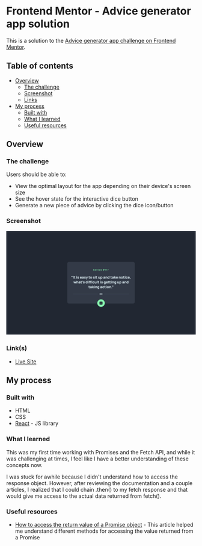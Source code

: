 # Frontend Mentor - Advice generator app solution

This is a solution to the [Advice generator app challenge on Frontend Mentor](https://www.frontendmentor.io/challenges/advice-generator-app-QdUG-13db).

## Table of contents

- [Overview](#overview)
  - [The challenge](#the-challenge)
  - [Screenshot](#screenshot)
  - [Links](#links)
- [My process](#my-process)
  - [Built with](#built-with)
  - [What I learned](#what-i-learned)
  - [Useful resources](#useful-resources)

## Overview

### The challenge

Users should be able to:

- View the optimal layout for the app depending on their device's screen size
- See the hover state for the interactive dice button 
- Generate a new piece of advice by clicking the dice icon/button

### Screenshot

![](./Advice%20Generator%20Screenshot.png)

### Link(s)

- [Live Site](https://advice-generator-nine-alpha.vercel.app/)

## My process

### Built with

- HTML
- CSS
- [React](https://reactjs.org/) - JS library

### What I learned

This was my first time working with Promises and the Fetch API, and while it was challenging at times, I feel like I have a better understanding of these concepts now. 

I was stuck for awhile because I didn't understand how to access the response object. However, after reviewing the documentation and a couple articles, I realized that I could chain .then() to my fetch response and that would give me access to the actual data returned from fetch(). 

### Useful resources

- [How to access the return value of a Promise object](https://dev.to/ramonak/javascript-how-to-access-the-return-value-of-a-promise-object-1bck) - This article helped me understand different methods for accessing the value returned from a Promise
